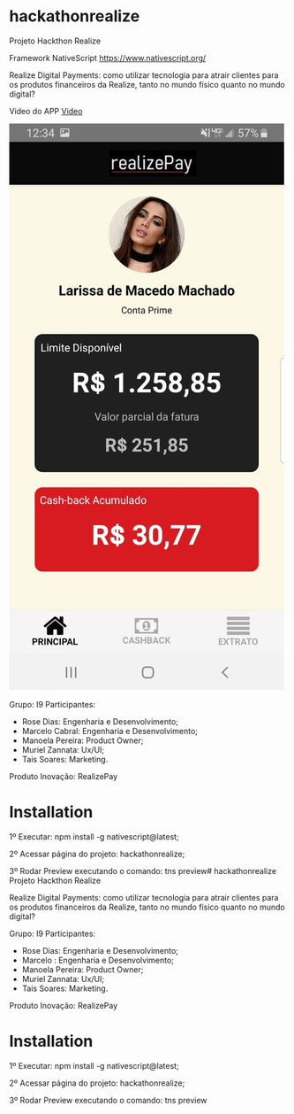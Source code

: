 # hackathonrealize
Projeto Hackthon Realize

Framework NativeScript https://www.nativescript.org/

Realize Digital Payments: como utilizar tecnologia para atrair clientes para os
produtos financeiros da Realize, tanto no mundo físico quanto no mundo digital?

Video do APP [Video](video.mp4)

![Screenshot](screenshot.jpeg)

Grupo: I9
Participantes: 

* Rose Dias: Engenharia e Desenvolvimento;
* Marcelo Cabral: Engenharia e Desenvolvimento;
* Manoela Pereira: Product Owner;
* Muriel Zannata: Ux/UI;
* Tais Soares: Marketing.

Produto Inovação: RealizePay


# Installation

1º Executar: npm install -g nativescript@latest;

2º Acessar página do projeto: hackathonrealize;

3º Rodar Preview executando o comando: tns preview# hackathonrealize
Projeto Hackthon Realize

Realize Digital Payments: como utilizar tecnologia para atrair clientes para os
produtos financeiros da Realize, tanto no mundo físico quanto no mundo digital?

Grupo: I9
Participantes: 

* Rose Dias: Engenharia e Desenvolvimento;
* Marcelo : Engenharia e Desenvolvimento;
* Manoela Pereira: Product Owner;
* Muriel Zannata: Ux/UI;
* Tais Soares: Marketing.

Produto Inovação: RealizePay


# Installation

1º Executar: npm install -g nativescript@latest;

2º Acessar página do projeto: hackathonrealize;

3º Rodar Preview executando o comando: tns preview
